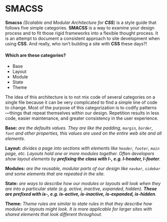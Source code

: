 # SMACSS

**Smacss** _(Scalable and Modular Architecture for **CSS**)_ is a style guide that follows five simple categories. **SMACSS** is a way to examine your design process and to fit those rigid frameworks into a flexible thought process. It is an attempt to document a consistent approach to site development when using **CSS**. And really, who isn’t building a site with **CSS** these days?!

#### Which are these categories?

- Base
- Layout
- Module
- State
- Theme

The idea of this architecture is to not mix code of several categories on a single file because it can be very complicated to find a simple line of code to change. Most of the purpose of this categorization is to codify patterns —things that repeat themselves within our design. Repetition results in less code, easier maintenance, and greater consistency in the user experience.

**Base:** _are the defaults values. They are like the padding, `margin`, `border`, `font` and other properties, this values are used on the entire web site and all elements._

**Layout:** _divides a page into sections with elements like `header`, `footer`, `main` page, etc. Layouts hold one or more modules together. Often developers show layout elements by **prefixing the class with l-, e.g. l-header, l-footer**._

**Modules:** _are the reusable, modular parts of our design like `navbar`, `sidebar` and some elements that are repeated in the site._

**State:** _are ways to describe how our modules or layouts will look when they are into a particular state (e.g. active, inactive, expanded, hidden). **These are prefixed with is-, e.g. is-active, is-inactive, is-expanded, is-hidden**._

**Theme:** _Theme rules are similar to state rules in that they describe how modules or layouts might look. It is more applicable for larger sites with shared elements that look different throughout._
